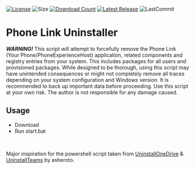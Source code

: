 [![License](https://img.shields.io/github/license/mirbyte/Phone-Link-Uninstaller?color=0078D7&maxAge=604800)](https://raw.githubusercontent.com/mirbyte/Phone-Link-Uninstaller/master/LICENSE)
![Size](https://img.shields.io/github/repo-size/mirbyte/Phone-Link-Uninstaller?label=size&color=0078D7&maxAge=86400)
[![Download Count](https://img.shields.io/github/downloads/mirbyte/Phone-Link-Uninstaller/total?color=0078D7&maxAge=86400)](https://github.com/mirbyte/Phone-Link-Uninstaller/releases)
[![Latest Release](https://img.shields.io/github/release/mirbyte/Phone-Link-Uninstaller.svg?color=0078D7&maxAge=86400)](https://github.com/mirbyte/Phone-Link-Uninstaller/releases/latest)
![LastCommit](https://img.shields.io/github/last-commit/mirbyte/Phone-Link-Uninstaller?color=0078D7&label=repo+updated)

# Phone Link Uninstaller
***WARNING!*** This script will attempt to forcefully remove the Phone Link (Your Phone/PhoneExperienceHost) application, related components and registry entries from your system. This includes packages for all users and provisioned packages.
While designed to be thorough, using this script may have unintended consequences or might not completely remove all traces depending on your system configuration and Windows version. It is recommended to back up important data before proceeding.
Use this script at your own risk. The author is not responsible for any damage caused.

## Usage
- Download
- Run start.bat

<br>

Major inspiration for the powershell script taken from [UninstallOneDrive](https://github.com/asheroto/UninstallOneDrive) & [UninstallTeams](https://github.com/asheroto/UninstallTeams) by asheroto.
